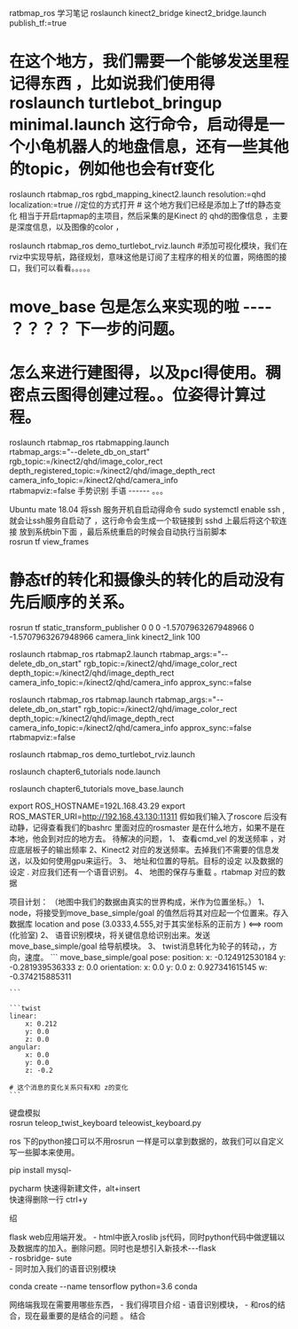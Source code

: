 ratbmap_ros  学习笔记
roslaunch kinect2_bridge kinect2_bridge.launch publish_tf:=true
# 在这个地方，我们需要一个能够发送里程记得东西  ，比如说我们使用得 roslaunch turtlebot_bringup minimal.launch  这行命令，启动得是一个小龟机器人的地盘信息，还有一些其他的topic，例如他也会有tf变化 
roslaunch rtabmap_ros rgbd_mapping_kinect2.launch resolution:=qhd  localization:=true //定位的方式打开  # 这个地方我们已经是添加上了tf的静态变化  相当于开启rtapmap的主项目，然后采集的是Kinect 的 qhd的图像信息  ，主要是深度信息，以及图像的color  ，

roslaunch rtabmap_ros demo_turtlebot_rviz.launch  #添加可视化模块，我们在rviz中实现导航，路径规划，意味这他是订阅了主程序的相关的位置，网络图的接口，我们可以看看。。。。。

# move_base 包是怎么来实现的啦  ----  ？？？？ 下一步的问题。

# 怎么来进行建图得，以及pcl得使用。稠密点云图得创建过程。。位姿得计算过程。

roslaunch rtabmap_ros rtabmapping.launch \
rtabmap_args:="--delete_db_on_start" \
rgb_topic:=/kinect2/qhd/image_color_rect \
depth_registered_topic:=/kinect2/qhd/image_depth_rect \
 camera_info_topic:=/kinect2/qhd/camera_info \
 rtabmapviz:=false
手势识别  手语  ------    。。。  


Ubuntu mate  18.04  将ssh 服务开机自启动得命令  sudo systemctl enable ssh   , 就会让ssh服务自启动了   ，这行命令会生成一个软链接到 sshd  上最后将这个软连接 放到系统bin下面 ，最后系统重启的时候会自动执行当前脚本  
rosrun tf view_frames
# 静态tf的转化和摄像头的转化的启动没有先后顺序的关系。
rosrun tf static_transform_publisher 0 0 0 -1.5707963267948966 0 -1.5707963267948966 camera_link kinect2_link 100

roslaunch rtabmap_ros rtabmap2.launch rtabmap_args:="--delete_db_on_start" rgb_topic:=/kinect2/qhd/image_color_rect depth_topic:=/kinect2/qhd/image_depth_rect camera_info_topic:=/kinect2/qhd/camera_info approx_sync:=false


roslaunch rtabmap_ros rtabmap.launch rtabmap_args:="--delete_db_on_start" rgb_topic:=/kinect2/qhd/image_color_rect depth_topic:=/kinect2/qhd/image_depth_rect camera_info_topic:=/kinect2/qhd/camera_info approx_sync:=false rtabmapviz:=false

roslaunch rtabmap_ros demo_turtlebot_rviz.launch
 
roslaunch chapter6_tutorials  node.launch 

roslaunch chapter6_tutorials  move_base.launch 

 export  ROS_HOSTNAME=192L.168.43.29
 export ROS_MASTER_URI=http://192.168.43.130:11311
 假如我们输入了roscore 后没有动静，记得查看我们的bashrc 里面对应的rosmaster 是在什么地方，如果不是在本地，他会到对应的地方去。
 待解决的问题，
  1、 查看cmd_vel  的发送频率  ，对应底层板子的输出频率 
  2、Kinect2  对应的发送频率。去掉我们不需要的信息发送，以及如何使用gpu来运行。
  3、 地址和位置的导航。目标的设定  以及数据的设定  .  对应我们还有一个语音识别。
  4、 地图的保存与重载 。rtabmap 对应的数据

项目计划： （地图中我们的数据由真实的世界构成，米作为位置坐标。）
    1、 node，将接受到move_base_simple/goal 的值然后将其对应起一个位置来。存入数据库   location and pose (3.0333,4.555,对于其实坐标系的正前方 ) <==> room (化验室)
    2、 语音识别模块，将关键信息给识别出来。发送move_base_simple/goal 给导航模块。
    3、 twist消息转化为轮子的转动，，方向，速度。
    ``` move_base_simple/goal
    pose: 
        position: 
            x: -0.124912530184
            y: -0.281939536333
            z: 0.0
        orientation: 
            x: 0.0
            y: 0.0
            z: 0.927341615145
            w: -0.374215885311

    ```

    ```twist 
    linear: 
        x: 0.212
        y: 0.0
        z: 0.0
    angular: 
        x: 0.0
        y: 0.0
        z: -0.2
    
    # 这个消息的变化关系只有X和 z的变化 
    ```
  键盘模拟  
  rosrun teleop_twist_keyboard teleowist_keyboard.py

ros 下的python接口可以不用rosrun 一样是可以拿到数据的，故我们可以自定义写一些脚本来使用。

 pip install mysql-

 pycharm  快速得新建文件，alt+insert  
 快速得删除一行  ctrl+y





绍  

flask  web应用端开发。
    - html中嵌入roslib  js代码，同时python代码中做逻辑以及数据库的加入。删除问题。同时也是想引入新技术---flask  
    - rosbridge- sute  
    - 同时加入我们的语音识别模块 

conda create --name tensorflow  python=3.6 conda 

网络端我现在需要用哪些东西，
    - 我们得项目介绍
    - 语音识别模块，
    - 和ros的结合，现在最重要的是结合的问题   。 结合 